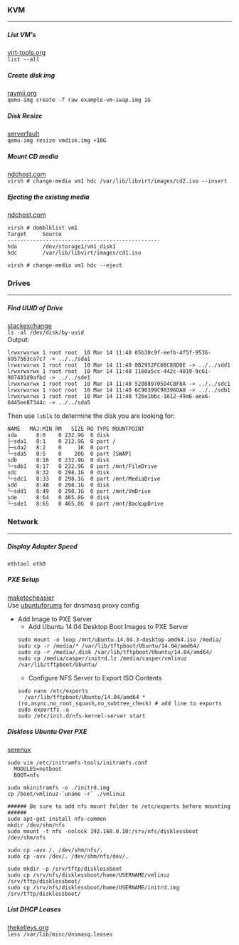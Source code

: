 ### KVM  
_________________________________________________________________________________________
##### List VM's
[virt-tools.org](http://virt-tools.org/learning/start-list-with-command-line/)  
`list --all`  

##### Create disk img  
[raymii.org](https://raymii.org/s/tutorials/KVM_add_disk_image_or_swap_image_to_virtual_machine_with_virsh.html#Create_and_attach_the_disk_image)  
`qemu-img create -f raw example-vm-swap.img 1G`  

##### Disk Resize  
[serverfault](http://serverfault.com/questions/324281/how-do-you-increase-a-kvm-guests-disk-space)  
`qemu-img resize vmdisk.img +10G`

##### Mount CD media
[ndchost.com](https://www.ndchost.com/wiki/libvirt/change-media)  
`virsh # change-media vm1 hdc /var/lib/libvirt/images/cd2.iso --insert`

##### Ejecting the existing media
[ndchost.com](https://www.ndchost.com/wiki/libvirt/change-media)  
```
virsh # domblklist vm1
Target     Source
------------------------------------------------
hda        /dev/storage1/vm1_disk1
hdc        /var/lib/libvirt/images/cd1.iso
```
`virsh # change-media vm1 hdc --eject`

### Drives
___________________________________________________________________________________________________________
##### Find UUID of Drive  
[stackexchange](http://unix.stackexchange.com/questions/658/linux-how-can-i-view-all-uuids-for-all-available-disks-on-my-system)  
`ls -al /dev/disk/by-uuid`  
Output:
```
lrwxrwxrwx 1 root root  10 Mar 14 11:40 05b30c9f-eefb-4f5f-9536-6957563ca7c7 -> ../../sda1
lrwxrwxrwx 1 root root  10 Mar 14 11:40 0B2952FC6BC88D0E -> ../../sdd1
lrwxrwxrwx 1 root root  10 Mar 14 11:40 1160a5cc-442c-4019-9c61-907481d9afbd -> ../../sde1
lrwxrwxrwx 1 root root  10 Mar 14 11:40 520889705D4C8F8A -> ../../sdc1
lrwxrwxrwx 1 root root  10 Mar 14 11:40 6C90399C90396DA8 -> ../../sdb1
lrwxrwxrwx 1 root root  10 Mar 14 11:40 f26e1bbc-1612-49a6-aea6-6445ee87344c -> ../../sda5
```
Then use `lsblk` to determine the disk you are looking for: 
```
NAME   MAJ:MIN RM   SIZE RO TYPE MOUNTPOINT
sda      8:0    0 232.9G  0 disk
├─sda1   8:1    0 212.9G  0 part /
├─sda2   8:2    0     1K  0 part
└─sda5   8:5    0    20G  0 part [SWAP]
sdb      8:16   0 232.9G  0 disk
└─sdb1   8:17   0 232.9G  0 part /mnt/FileDrive
sdc      8:32   0 298.1G  0 disk
└─sdc1   8:33   0 298.1G  0 part /mnt/MediaDrive
sdd      8:48   0 298.1G  0 disk
└─sdd1   8:49   0 298.1G  0 part /mnt/VmDrive
sde      8:64   0 465.8G  0 disk
└─sde1   8:65   0 465.8G  0 part /mnt/BackupDrive
```
### Network
______________________________________________________________________________________________________
##### Display Adapter Speed
`ethtool eth0`

##### PXE Setup
[maketecheasier](https://www.maketecheasier.com/configure-pxe-server-ubuntu/)  
Use [ubuntuforums](https://help.ubuntu.com/community/UbuntuLTSP/ProxyDHCP) for dnsmasq proxy config  
* Add Image to PXE Server
  - Add Ubuntu 14.04 Desktop Boot Images to PXE Server
  ```
  sudo mount -o loop /mnt/ubuntu-14.04.3-desktop-amd64.iso /media/
  sudo cp -r /media/* /var/lib/tftpboot/Ubuntu/14.04/amd64/
  sudo cp -r /media/.disk /var/lib/tftpboot/Ubuntu/14.04/amd64/
  sudo cp /media/casper/initrd.lz /media/casper/vmlinuz /var/lib/tftpboot/Ubuntu/
  ```
  - Configure NFS Server to Export ISO Contents
  ```
  sudo nano /etc/exports
    /var/lib/tftpboot/Ubuntu/14.04/amd64 *(ro,async,no_root_squash,no_subtree_check) # add line to exports
  sudo exportfs -a
  sudo /etc/init.d/nfs-kernel-server start
  ```  
##### Diskless Ubuntu Over PXE
[serenux](http://www.serenux.com/2011/04/howto-create-a-diskless-workstation-that-boots-from-pxe-using-ubuntu/)
```
sudo vim /etc/initramfs-tools/initramfs.conf
  MODULES=netboot
  BOOT=nfs

sudo mkinitramfs -o ./initrd.img
cp /boot/vmlinuz-`uname -r` ./vmlinuz

###### Be sure to add nfs mount folder to /etc/exports before mounting ######
sudo apt-get install nfs-common
mkdir /dev/shm/nfs
sudo mount -t nfs -nolock 192.168.0.10:/srv/nfs/disklessboot /dev/shm/nfs

sudo cp -avx /. /dev/shm/nfs/.
sudo cp -avx /dev/. /dev/shm/nfs/dev/.

sudo mkdir -p /srv/tftp/disklessboot
sudo cp /srv/nfs/disklessboot/home/USERNAME/vmlinuz /srv/tftp/disklessboot/
sudo cp /srv/nfs/disklessboot/home/USERNAME/initrd.img /srv/tftp/disklessboot/
```

##### List DHCP Leases
[thekelleys.org](http://lists.thekelleys.org.uk/pipermail/dnsmasq-discuss/2010q3/004384.html)  
`less /var/lib/misc/dnsmasq.leases`
